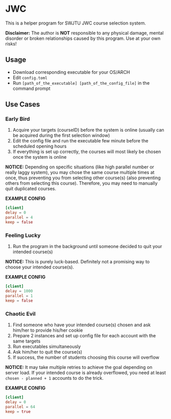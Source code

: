 # JWC

This is a helper program for SWJTU JWC course selection system.

**Disclaimer:** The author is **NOT** responsible to any physical damage,
  mental disorder or broken relationships caused by this program. Use at your
  own risks!

## Usage

- Download corresponding executable for your OS/ARCH
- Edit `config.toml`
- Run `[path_of_the_executable] [path_of_the_config_file]` in the command
  prompt

## Use Cases

### Early Bird

1. Acquire your targets (courseID) before the system is online (usually can be
  acquired during the first selection window)
2. Edit the config file and run the executable few minute before the scheduled
  opening hours
1. If everything is set up correctly, the courses will most likely be chosen
  once the system is online

**NOTICE:** Depending on specific situations (like high parallel number or
  really laggy system), you may chose the same course multiple times at once,
  thus preventing you from selecting other course(s) (also preventing others
  from selecting this course). Therefore, you may need to manually quit
  duplicated courses.

**EXAMPLE CONFIG**

```toml
[client]
delay = 0
parallel = 4
keep = false
```

### Feeling Lucky

1. Run the program in the background until someone decided to quit your
  intended course(s)

**NOTICE:** This is purely luck-based. Definitely not a promising way to choose
  your intended course(s).

**EXAMPLE CONFIG**

```toml
[client]
delay = 1000
parallel = 1
keep = false
```

### Chaotic Evil

1. Find someone who have your intended course(s) chosen and ask him/her to
  provide his/her cookie
2. Prepare 2 instances and set up config file for each account with the same
  targets
3. Run executables simultaneously
4. Ask him/her to quit the course(s)
5. If success, the number of students choosing this course will overflow

**NOTICE:** It may take multiple retries to achieve the goal depending on server
  load. If your intended course is already overflowed, you need at least
  `chosen - planned + 1` accounts to do the trick.

**EXAMPLE CONFIG**

```toml
[client]
delay = 0
parallel = 64
keep = true
```
